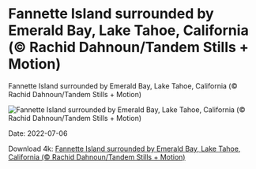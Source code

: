 # Fannette Island surrounded by Emerald Bay, Lake Tahoe, California (© Rachid Dahnoun/Tandem Stills + Motion)

Fannette Island surrounded by Emerald Bay, Lake Tahoe, California (© Rachid Dahnoun/Tandem Stills + Motion)

![Fannette Island surrounded by Emerald Bay, Lake Tahoe, California (© Rachid Dahnoun/Tandem Stills + Motion)](https://bing.com/th?id=OHR.FannetteIsland_EN-US7369656560_UHD.jpg&w=1024&h=576)

Date: 2022-07-06

Download 4k: [Fannette Island surrounded by Emerald Bay, Lake Tahoe, California (© Rachid Dahnoun/Tandem Stills + Motion)](https://bing.com/th?id=OHR.FannetteIsland_EN-US7369656560_UHD.jpg)

